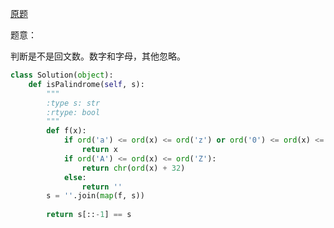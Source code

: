 [原题](https://leetcode.com/problems/valid-palindrome/)

题意：

判断是不是回文数。数字和字母，其他忽略。


```Python
class Solution(object):
    def isPalindrome(self, s):
        """
        :type s: str
        :rtype: bool
        """
        def f(x):
            if ord('a') <= ord(x) <= ord('z') or ord('0') <= ord(x) <= ord('9'):
                return x
            if ord('A') <= ord(x) <= ord('Z'):
                return chr(ord(x) + 32)
            else:
                return ''
        s = ''.join(map(f, s))
        
        return s[::-1] == s
        
```